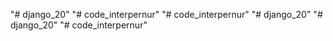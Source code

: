 "# django_20" 
"# code_interpernur" 
"# code_interpernur" 
"# django_20" 
"# django_20" 
"# code_interpernur" 
